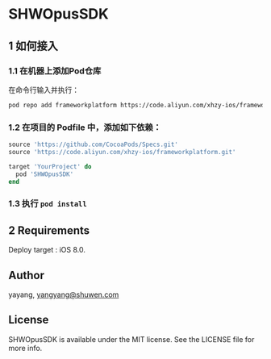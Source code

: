 # SHWOpusSDK

## 1 如何接入

### 1.1 在机器上添加Pod仓库
在命令行输入并执行：
```bash
pod repo add frameworkplatform https://code.aliyun.com/xhzy-ios/frameworkplatform.git
```

### 1.2 在项目的 Podfile 中，添加如下依赖：

```ruby
source 'https://github.com/CocoaPods/Specs.git'
source 'https://code.aliyun.com/xhzy-ios/frameworkplatform.git'

target 'YourProject' do
  pod 'SHWOpusSDK'
end
```

### 1.3 执行 `pod install`

## 2 Requirements

Deploy target : iOS 8.0.

## Author

yayang, yangyang@shuwen.com

## License

SHWOpusSDK is available under the MIT license. See the LICENSE file for more info.


